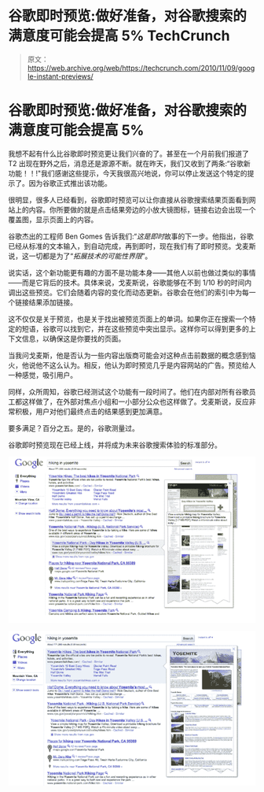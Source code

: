# 谷歌即时预览:做好准备，对谷歌搜索的满意度可能会提高 5% TechCrunch

> 原文：<https://web.archive.org/web/https://techcrunch.com/2010/11/09/google-instant-previews/>

# 谷歌即时预览:做好准备，对谷歌搜索的满意度可能会提高 5%

我想不起有什么比谷歌即时预览更让我们兴奋的了。甚至在一个月前我们报道了 T2 出现在野外之后，消息还是源源不断。就在昨天，我们又收到了两条:“谷歌新功能！！!"我们感谢这些提示，今天我很高兴地说，你可以停止发送这个特定的提示了。因为谷歌正式推出该功能。

很明显，很多人已经看到，谷歌即时预览可以让你直接从谷歌搜索结果页面看到网站上的内容。你所要做的就是点击结果旁边的小放大镜图标，链接右边会出现一个覆盖图，显示页面上的内容。

谷歌杰出的工程师 Ben Gomes 告诉我们:“*这是即时*故事的下一步。他指出，谷歌已经从标准的文本输入，到自动完成，再到即时，现在我们有了即时预览。戈麦斯说，这一切都是为了“*拓展技术的可能性界限*”。

说实话，这个新功能更有趣的方面不是功能本身——其他人以前也做过类似的事情——而是它背后的技术。具体来说，戈麦斯说，谷歌能够在不到 1/10 秒的时间内调出这些预览。它们会随着内容的变化而动态更新。谷歌会在他们的索引中为每一个链接结果添加链接。

这不仅仅是关于预览，也是关于找出被预览页面上的单词。如果你正在搜索一个特定的短语，谷歌可以找到它，并在这些预览中突出显示。这样你可以得到更多的上下文信息，以确保这是你要找的页面。

当我问戈麦斯，他是否认为一些内容出版商可能会对这种点击前数据的概念感到恼火，他说他不这么认为。相反，他认为即时预览几乎是内容网站的广告。预览给人一种感觉，吸引用户。

同样，众所周知，谷歌已经测试这个功能有一段时间了。他们在内部对所有谷歌员工都这样做了，在外部对焦点小组和一小部分公众也这样做了。戈麦斯说，反应非常积极，用户对他们最终点击的结果感到更加满意。

要多满足？百分之五。是的，谷歌测量过。

谷歌即时预览现在已经上线，并将成为未来谷歌搜索体验的标准部分。

![](img/580024791fe9da539a10d867622fa120.png "g1")

![](img/3d8da2f0e9f62178bab96b5787b20020.png "g2")